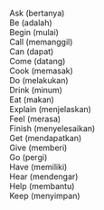 Ask (bertanya)  
Be (adalah)  
Begin (mulai)  
Call (memanggil)  
Can (dapat)  
Come (datang)  
Cook (memasak)  
Do (melakukan)  
Drink (minum)  
Eat (makan)  
Explain (menjelaskan)  
Feel (merasa)  
Finish (menyelesaikan)  
Get (mendapatkan)  
Give (memberi)  
Go (pergi)  
Have (memiliki)  
Hear (mendengar)  
Help (membantu)  
Keep (menyimpan)  
  